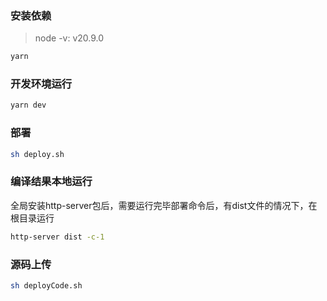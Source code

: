 ### 安装依赖
> node -v: v20.9.0

```javascript
yarn 
```
### 开发环境运行
```javascript
yarn dev
```
### 部署
```bash
sh deploy.sh
```
### 编译结果本地运行
全局安装http-server包后，需要运行完毕部署命令后，有dist文件的情况下，在根目录运行
```bash
http-server dist -c-1
```
### 源码上传
```bash
sh deployCode.sh
```
